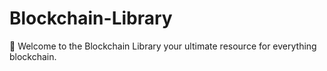 # Blockchain-Library
👋 Welcome to the Blockchain Library your ultimate resource for everything blockchain.
